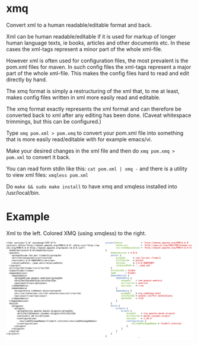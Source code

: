 # xmq
Convert xml to a human readable/editable format and back.

Xml can be human readable/editable if it is used for
markup of longer human language texts, ie books, articles
and other documents etc. In these cases the xml-tags
represent a minor part of the whole xml-file.

However xml is often used for configuration files, the
most prevalent is the pom.xml files for maven.
In such config files the xml-tags represent a major part
of the whole xml-file. This makes the config files
hard to read and edit directly by hand.

The xmq format is simply a restructuring of the xml
that, to me at least, makes config files written
in xml more easily read and editable.

The xmq format exactly represents the xml format
and can therefore be converted back to xml after
any editing has been done. (Caveat whitespace
trimmings, but this can be configured.)

Type `xmq pom.xml > pom.xmq`
to convert your pom.xml file into something that is more easily
read/editable with for example emacs/vi.

Make your desired changes in the xml file and then
do `xmq pom.xmq > pom.xml` to convert it back.

You can read form stdin like this:  `cat pom.xml | xmq -`
and there is a utility to view xml files: `xmqless pom.xml`

Do `make && sudo make install` to have xmq and xmqless installed
into /usr/local/bin.

# Example

Xml to the left. Colored XMQ (using xmqless) to the right.

![XML vs XMQ](/doc/xml_vs_xmq.png)